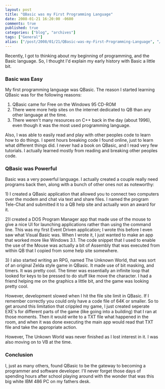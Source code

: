 ```yaml
---
layout: post
title: "QBasic was my First Programming Language"
date: 2008-01-21 16:20:00 -0600
comments: true
published: true
categories: ["blog", "archives"]
tags: ["General"]
alias: ["/post/2008/01/21/QBasic-was-my-First-Programming-Language", "/post/2008/01/21/qbasic-was-my-first-programming-language"]
---
```

<!-- more -->
<P>Recently, I got to thinking about my beginning of programming, and the Basic language. So, I thought I'd explain my early history with Basic a little bit.</P>
<H3>Basic was Easy</H3>
<P>My first programming language was QBasic. The reason I started learning QBasic was for the following reasons:</P>
<OL>
<LI>QBasic came for Free on the Windows 95 CD-ROM 
<LI>There were more help sites on the internet dedicated to QB than any other language at the time. 
<LI>There weren't many resources on C++ back in the day (about 1996), even though it was the most used programming language.</LI></OL>
<P>Also, I was able to easily read and play with other peoples code to learn how to do things. I spent hours breaking code I found online, just to learn what different things did. I never had a book on QBasic, and I read very few tutorials. I actually learned mostly from reading and breaking other peoples code.</P>
<H3>QBasic was Powerful</H3>
<P>Basic was a very powerful language. I actually created a couple really need programs back then, along with a bunch of other ones not as noteworthy:</P>
<P>1) I created a QBasic application that allowed you to connect two computers over the modem and chat via text and share files. I named the program Tele-Chat and submitted it to a QB help site and actually won an award for it.</P>
<P>2)I created a DOS Program Manager app that made use of the mouse to give a nice UI for launching applications rather than using the command line. This was my first Event Driven application; I wrote this before I even saw what Visual Basic was. When I wrote it, I just wanted to make an app that worked more like Windows 3.1. The code snippet that I&nbsp;used&nbsp;to enable the use of the&nbsp;Mouse was actually a bit of Assembly that was executed from within QB that I copied from some help site somewhere.</P>
<P>3) I also started writing an RPG, named The Unknown World,&nbsp;that was sort of an original Zelda style game in QBasic. It made use of bit masking, and timers. It was pretty cool. The timer was essentially an infinite loop that looked for keys to be pressed to do stuff like move the character. I had a friend helping me on the graphics a little bit, and the game was looking pretty cool.</P>
<P>However, development slowed when I hit the file site limit in QBasic. If I remember correctly you could only have a code file of 64K or smaller. So to get around this limitation that crippled my game, I just created seperate EXE's for different parts of the game (like going into a building) that I ran at those moments. Then it would write to a TXT file what happened in the room, and when it was done executing the main app would read that TXT file and take the appropriate action.</P>
<P>However, The Unkown World was never finished as I lost interest in it. I was also moving on to VB at the time.</P>
<H3>Conclusion</H3>
<P>I, just as many others, found QBasic to be the gateway to becoming a programmer and software developer. I'll never forget those days of spending hours after school playing around with the wonder that was this big white IBM 486 PC on my fathers desk.</P>
